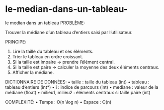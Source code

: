 # le-median-dans-un-tableau-
 le median dans un tableau
PROBLÈME:

Trouver la médiane d’un tableau d’entiers saisi par l’utilisateur.

PRINCIPE:
1. Lire la taille du tableau et ses éléments.
2. Trier le tableau en ordre croissant.
3. Si la taille est impaire → prendre l’élément central.
4. Si la taille est paire → calculer la moyenne des deux éléments centraux.
5. Afficher la médiane.

DICTIONNAIRE DE DONNÉES:
• taille : taille du tableau (int)
• tableau : tableau d’entiers (int*)
• i : indice de parcours (int)
• mediane : valeur de la médiane (float)
• milieu1, milieu2 : éléments centraux si taille paire (int)

COMPLEXITÉ:
• Temps : O(n \log n)
• Espace : O(n)


